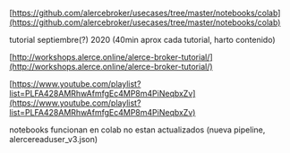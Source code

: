 [https://github.com/alercebroker/usecases/tree/master/notebooks/colab](https://github.com/alercebroker/usecases/tree/master/notebooks/colab)

tutorial septiembre(?) 2020 (40min aprox cada tutorial, harto contenido)

[http://workshops.alerce.online/alerce-broker-tutorial/](http://workshops.alerce.online/alerce-broker-tutorial/)

[https://www.youtube.com/playlist?list=PLFA428AMRhwAfmfgEc4MP8m4PiNeqbxZv](https://www.youtube.com/playlist?list=PLFA428AMRhwAfmfgEc4MP8m4PiNeqbxZv)

notebooks funcionan en colab no estan actualizados (nueva pipeline, alercereaduser_v3.json)
